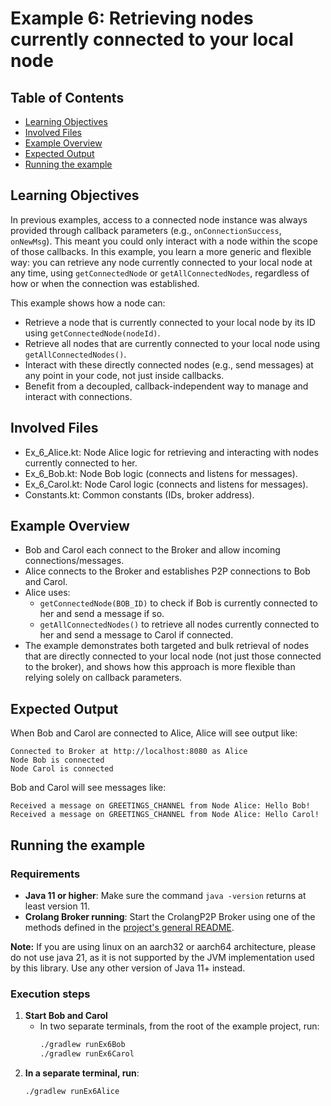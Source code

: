 # Example 6: Retrieving nodes currently connected to your local node
## Table of Contents

- [Learning Objectives](#learning-objectives)
- [Involved Files](#involved-files)
- [Example Overview](#example-overview)
- [Expected Output](#expected-output)
- [Running the example](#running-the-example)
## Learning Objectives

In previous examples, access to a connected node instance was always provided through callback parameters (e.g., `onConnectionSuccess`, `onNewMsg`). This meant you could only interact with a node within the scope of those callbacks. In this example, you learn a more generic and flexible way: you can retrieve any node currently connected to your local node at any time, using `getConnectedNode` or `getAllConnectedNodes`, regardless of how or when the connection was established.

This example shows how a node can:
- Retrieve a node that is currently connected to your local node by its ID using `getConnectedNode(nodeId)`.
- Retrieve all nodes that are currently connected to your local node using `getAllConnectedNodes()`.
- Interact with these directly connected nodes (e.g., send messages) at any point in your code, not just inside callbacks.
- Benefit from a decoupled, callback-independent way to manage and interact with connections.

## Involved Files

- Ex_6_Alice.kt: Node Alice logic for retrieving and interacting with nodes currently connected to her.
- Ex_6_Bob.kt: Node Bob logic (connects and listens for messages).
- Ex_6_Carol.kt: Node Carol logic (connects and listens for messages).
- Constants.kt: Common constants (IDs, broker address).

## Example Overview

- Bob and Carol each connect to the Broker and allow incoming connections/messages.
- Alice connects to the Broker and establishes P2P connections to Bob and Carol.
- Alice uses:
    - `getConnectedNode(BOB_ID)` to check if Bob is currently connected to her and send a message if so.
    - `getAllConnectedNodes()` to retrieve all nodes currently connected to her and send a message to Carol if connected.
- The example demonstrates both targeted and bulk retrieval of nodes that are directly connected to your local node (not just those connected to the broker), and shows how this approach is more flexible than relying solely on callback parameters.

## Expected Output

When Bob and Carol are connected to Alice, Alice will see output like:
```
Connected to Broker at http://localhost:8080 as Alice
Node Bob is connected
Node Carol is connected
```

Bob and Carol will see messages like:
```
Received a message on GREETINGS_CHANNEL from Node Alice: Hello Bob!
Received a message on GREETINGS_CHANNEL from Node Alice: Hello Carol!
```

## Running the example
### Requirements
- **Java 11 or higher**: Make sure the command `java -version` returns at least version 11.
- **Crolang Broker running**: Start the CrolangP2P Broker using one of the methods defined in the [project's general README](../../../../README.md).

**Note:** If you are using linux on an aarch32 or aarch64 architecture, please do not use java 21, as it is not supported by the JVM implementation used by this library. Use any other version of Java 11+ instead.

### Execution steps

1. **Start Bob and Carol**
    - In two separate terminals, from the root of the example project, run:
      ```sh
      ./gradlew runEx6Bob
      ./gradlew runEx6Carol
      ```
2. **In a separate terminal, run**:
   ```sh
   ./gradlew runEx6Alice
   ```
